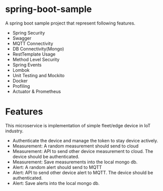 # spring-boot-sample
A spring boot sample project that represent following features.
- Spring Security
- Swagger
- MQTT Connectivity
- DB Connectivity(Mongo)
- RestTemplate Usage
- Method Level Security
- Spring Events
- Lombok
- Unit Testing and Mockito
- Docker
- Profiling
- Actuator & Prometheus

# Features
This microservice is implementation of simple fleet/edge device in IoT industry.

- Authenticate the device and manage the token to stay device actively.
- Measurement: A random measurement should send to cloud
- Measurement: API to send other device measurement to cloud. The device should be authenticated.
- Measurement: Save measurements into the local mongo db.
- Alert: A random alert should send to MQTT
- Alert: API to send other device alert to MQTT. The device should be authenticated.
- Alert: Save alerts into the local mongo db.
